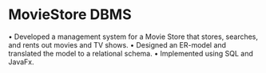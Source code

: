 # MovieStore DBMS
 •	Developed a management system for a Movie Store that stores, searches, and rents out movies and TV shows. •	Designed an ER-model and translated the model to a relational schema. •	Implemented using SQL and JavaFx.
